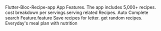 Flutter-Bloc-Recipe-app
App Features.
The app includes 5,000+ recipes.
cost breakdown per servings.serving
related Recipes.
Auto Complete search Feature.feature
Save recipes for letter.
get random recipes.
Everyday's meal plan with nutrition
